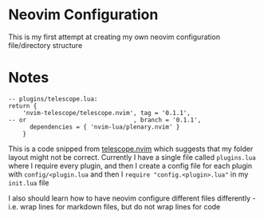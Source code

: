 # Neovim Configuration

This is my first attempt at creating my own neovim configuration file/directory structure

# Notes
```
-- plugins/telescope.lua:
return {
    'nvim-telescope/telescope.nvim', tag = '0.1.1',
-- or                              , branch = '0.1.1',
      dependencies = { 'nvim-lua/plenary.nvim' }
    }
```
This is a code snipped from [telescope.nvim](https://github.com/nvim-telescope/telescope.nvim) which suggests that my folder layout might not be correct. Currently I have a single file called `plugins.lua` where I require every plugin, and then I create a config file for each plugin with `config/<plugin.lua` and then I `require "config.<plugin>.lua"` in my `init.lua` file

I also should learn how to have neovim configure different files differently - i.e. wrap lines for markdown files, but do not wrap lines for code
